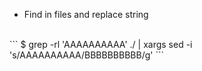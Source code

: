 - Find in files and replace string
<br>
```
$ grep -rl 'AAAAAAAAAA' ./ | xargs sed -i 's/AAAAAAAAAA/BBBBBBBBBB/g'
```
